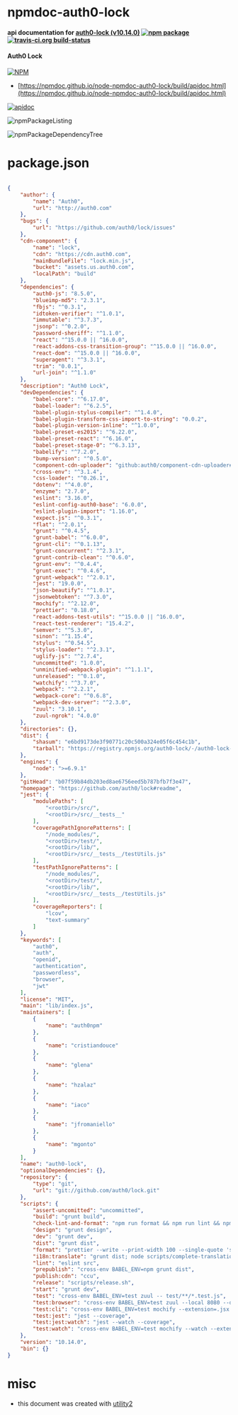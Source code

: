 # npmdoc-auth0-lock

#### api documentation for  [auth0-lock (v10.14.0)](https://github.com/auth0/lock#readme)  [![npm package](https://img.shields.io/npm/v/npmdoc-auth0-lock.svg?style=flat-square)](https://www.npmjs.org/package/npmdoc-auth0-lock) [![travis-ci.org build-status](https://api.travis-ci.org/npmdoc/node-npmdoc-auth0-lock.svg)](https://travis-ci.org/npmdoc/node-npmdoc-auth0-lock)

#### Auth0 Lock

[![NPM](https://nodei.co/npm/auth0-lock.png?downloads=true&downloadRank=true&stars=true)](https://www.npmjs.com/package/auth0-lock)

- [https://npmdoc.github.io/node-npmdoc-auth0-lock/build/apidoc.html](https://npmdoc.github.io/node-npmdoc-auth0-lock/build/apidoc.html)

[![apidoc](https://npmdoc.github.io/node-npmdoc-auth0-lock/build/screenCapture.buildCi.browser.%252Ftmp%252Fbuild%252Fapidoc.html.png)](https://npmdoc.github.io/node-npmdoc-auth0-lock/build/apidoc.html)

![npmPackageListing](https://npmdoc.github.io/node-npmdoc-auth0-lock/build/screenCapture.npmPackageListing.svg)

![npmPackageDependencyTree](https://npmdoc.github.io/node-npmdoc-auth0-lock/build/screenCapture.npmPackageDependencyTree.svg)



# package.json

```json

{
    "author": {
        "name": "Auth0",
        "url": "http://auth0.com"
    },
    "bugs": {
        "url": "https://github.com/auth0/lock/issues"
    },
    "cdn-component": {
        "name": "lock",
        "cdn": "https://cdn.auth0.com",
        "mainBundleFile": "lock.min.js",
        "bucket": "assets.us.auth0.com",
        "localPath": "build"
    },
    "dependencies": {
        "auth0-js": "8.5.0",
        "blueimp-md5": "2.3.1",
        "fbjs": "^0.3.1",
        "idtoken-verifier": "^1.0.1",
        "immutable": "^3.7.3",
        "jsonp": "^0.2.0",
        "password-sheriff": "^1.1.0",
        "react": "^15.0.0 || ^16.0.0",
        "react-addons-css-transition-group": "^15.0.0 || ^16.0.0",
        "react-dom": "^15.0.0 || ^16.0.0",
        "superagent": "^3.3.1",
        "trim": "0.0.1",
        "url-join": "^1.1.0"
    },
    "description": "Auth0 Lock",
    "devDependencies": {
        "babel-core": "^6.17.0",
        "babel-loader": "^6.2.5",
        "babel-plugin-stylus-compiler": "^1.4.0",
        "babel-plugin-transform-css-import-to-string": "0.0.2",
        "babel-plugin-version-inline": "^1.0.0",
        "babel-preset-es2015": "^6.22.0",
        "babel-preset-react": "^6.16.0",
        "babel-preset-stage-0": "^6.3.13",
        "babelify": "^7.2.0",
        "bump-version": "^0.5.0",
        "component-cdn-uploader": "github:auth0/component-cdn-uploader#1.1.0",
        "cross-env": "^3.1.4",
        "css-loader": "^0.26.1",
        "dotenv": "^4.0.0",
        "enzyme": "2.7.0",
        "eslint": "3.16.0",
        "eslint-config-auth0-base": "6.0.0",
        "eslint-plugin-import": "1.16.0",
        "expect.js": "^0.3.1",
        "flat": "^2.0.1",
        "grunt": "^0.4.5",
        "grunt-babel": "^6.0.0",
        "grunt-cli": "^0.1.13",
        "grunt-concurrent": "^2.3.1",
        "grunt-contrib-clean": "^0.6.0",
        "grunt-env": "^0.4.4",
        "grunt-exec": "^0.4.6",
        "grunt-webpack": "^2.0.1",
        "jest": "19.0.0",
        "json-beautify": "^1.0.1",
        "jsonwebtoken": "^7.3.0",
        "mochify": "^2.12.0",
        "prettier": "0.18.0",
        "react-addons-test-utils": "^15.0.0 || ^16.0.0",
        "react-test-renderer": "15.4.2",
        "semver": "^5.3.0",
        "sinon": "^1.15.4",
        "stylus": "^0.54.5",
        "stylus-loader": "^2.3.1",
        "uglify-js": "^2.7.4",
        "uncommitted": "1.0.0",
        "unminified-webpack-plugin": "^1.1.1",
        "unreleased": "^0.1.0",
        "watchify": "^3.7.0",
        "webpack": "^2.2.1",
        "webpack-core": "^0.6.8",
        "webpack-dev-server": "^2.3.0",
        "zuul": "3.10.1",
        "zuul-ngrok": "4.0.0"
    },
    "directories": {},
    "dist": {
        "shasum": "e6bd9173de3f90771c20c500a324e05f6c454c1b",
        "tarball": "https://registry.npmjs.org/auth0-lock/-/auth0-lock-10.14.0.tgz"
    },
    "engines": {
        "node": ">=6.9.1"
    },
    "gitHead": "b07f59b84db203ed8ae6756eed5b787bfb7f3e47",
    "homepage": "https://github.com/auth0/lock#readme",
    "jest": {
        "modulePaths": [
            "<rootDir>/src/",
            "<rootDir>/src/__tests__"
        ],
        "coveragePathIgnorePatterns": [
            "/node_modules/",
            "<rootDir>/test/",
            "<rootDir>/lib/",
            "<rootDir>/src/__tests__/testUtils.js"
        ],
        "testPathIgnorePatterns": [
            "/node_modules/",
            "<rootDir>/test/",
            "<rootDir>/lib/",
            "<rootDir>/src/__tests__/testUtils.js"
        ],
        "coverageReporters": [
            "lcov",
            "text-summary"
        ]
    },
    "keywords": [
        "auth0",
        "auth",
        "openid",
        "authentication",
        "passwordless",
        "browser",
        "jwt"
    ],
    "license": "MIT",
    "main": "lib/index.js",
    "maintainers": [
        {
            "name": "auth0npm"
        },
        {
            "name": "cristiandouce"
        },
        {
            "name": "glena"
        },
        {
            "name": "hzalaz"
        },
        {
            "name": "iaco"
        },
        {
            "name": "jfromaniello"
        },
        {
            "name": "mgonto"
        }
    ],
    "name": "auth0-lock",
    "optionalDependencies": {},
    "repository": {
        "type": "git",
        "url": "git://github.com/auth0/lock.git"
    },
    "scripts": {
        "assert-uncomitted": "uncommitted",
        "build": "grunt build",
        "check-lint-and-format": "npm run format && npm run lint && npm run assert-uncomitted",
        "design": "grunt design",
        "dev": "grunt dev",
        "dist": "grunt dist",
        "format": "prettier --write --print-width 100 --single-quote 'src/**/*.js' 'src/**/*.jsx'",
        "i18n:translate": "grunt dist; node scripts/complete-translations.js",
        "lint": "eslint src",
        "prepublish": "cross-env BABEL_ENV=npm grunt dist",
        "publish:cdn": "ccu",
        "release": "scripts/release.sh",
        "start": "grunt dev",
        "test": "cross-env BABEL_ENV=test zuul -- test/**/*.test.js",
        "test:browser": "cross-env BABEL_ENV=test zuul --local 8080 --disable-tunnel -- test/**/*.test.js",
        "test:cli": "cross-env BABEL_ENV=test mochify --extension=.jsx --transform=babelify test/**/*.test.js",
        "test:jest": "jest --coverage",
        "test:jest:watch": "jest --watch --coverage",
        "test:watch": "cross-env BABEL_ENV=test mochify --watch --extension=.jsx --transform=babelify test/**/*.test.js"
    },
    "version": "10.14.0",
    "bin": {}
}
```



# misc
- this document was created with [utility2](https://github.com/kaizhu256/node-utility2)
